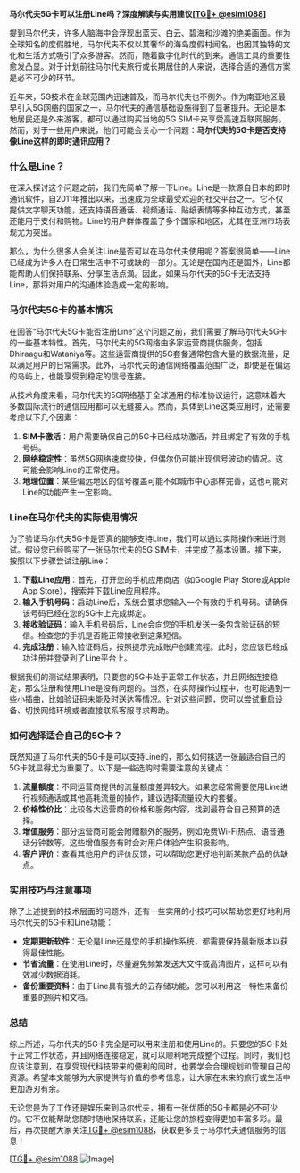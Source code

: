 **马尔代夫5G卡可以注册Line吗？深度解读与实用建议[[TG💪+ @esim1088](https://t.me/s/esim1088)]**

提到马尔代夫，许多人脑海中会浮现出蓝天、白云、碧海和沙滩的绝美画面。作为全球知名的度假胜地，马尔代夫不仅以其奢华的海岛度假村闻名，也因其独特的文化和生活方式吸引了众多游客。然而，随着数字化时代的到来，通信工具的重要性愈发凸显。对于计划前往马尔代夫旅行或长期居住的人来说，选择合适的通信方案是必不可少的环节。

近年来，5G技术在全球范围内迅速普及，而马尔代夫也不例外。作为南亚地区最早引入5G网络的国家之一，马尔代夫的通信基础设施得到了显著提升。无论是本地居民还是外来游客，都可以通过购买当地的5G SIM卡来享受高速互联网服务。然而，对于一些用户来说，他们可能会关心一个问题：**马尔代夫的5G卡是否支持像Line这样的即时通讯应用？**

### 什么是Line？

在深入探讨这个问题之前，我们先简单了解一下Line。Line是一款源自日本的即时通讯软件，自2011年推出以来，迅速成为全球最受欢迎的社交平台之一。它不仅提供文字聊天功能，还支持语音通话、视频通话、贴纸表情等多种互动方式，甚至还能用于支付和购物。Line的用户群体覆盖了多个国家和地区，尤其在亚洲市场表现尤为突出。

那么，为什么很多人会关注Line是否可以在马尔代夫使用呢？答案很简单——Line已经成为许多人在日常生活中不可或缺的一部分。无论是在国内还是国外，Line都能帮助人们保持联系、分享生活点滴。因此，如果马尔代夫的5G卡无法支持Line，那将对用户的沟通体验造成一定的影响。

### 马尔代夫5G卡的基本情况

在回答“马尔代夫5G卡能否注册Line”这个问题之前，我们需要了解马尔代夫5G卡的一些基本特性。首先，马尔代夫的5G网络由多家运营商提供服务，包括Dhiraagu和Wataniya等。这些运营商提供的5G套餐通常包含大量的数据流量，足以满足用户的日常需求。此外，马尔代夫的通信网络覆盖范围广泛，即使是在偏远的岛屿上，也能享受到稳定的信号连接。

从技术角度来看，马尔代夫的5G网络基于全球通用的标准协议运行，这意味着大多数国际流行的通信应用都可以无缝接入。然而，具体到Line这类应用时，还需要考虑以下几个因素：

1. **SIM卡激活**：用户需要确保自己的5G卡已经成功激活，并且绑定了有效的手机号码。
2. **网络稳定性**：虽然5G网络速度较快，但偶尔仍可能出现信号波动的情况。这可能会影响Line的正常使用。
3. **地理位置**：某些偏远地区的信号覆盖可能不如城市中心那样完善，这也可能对Line的功能产生一定影响。

### Line在马尔代夫的实际使用情况

为了验证马尔代夫5G卡是否真的能够支持Line，我们可以通过实际操作来进行测试。假设您已经购买了一张马尔代夫的5G SIM卡，并完成了基本设置。接下来，按照以下步骤尝试注册Line：

1. **下载Line应用**：首先，打开您的手机应用商店（如Google Play Store或Apple App Store），搜索并下载Line应用程序。
2. **输入手机号码**：启动Line后，系统会要求您输入一个有效的手机号码。请确保该号码已经在您的5G卡上完成绑定。
3. **接收验证码**：输入手机号码后，Line会向您的手机发送一条包含验证码的短信。检查您的手机是否能正常接收到这条短信。
4. **完成注册**：输入验证码后，按照提示完成账户创建流程。此时，您应该已经成功注册并登录到了Line平台上。

根据我们的测试结果表明，只要您的5G卡处于正常工作状态，并且网络连接稳定，那么注册和使用Line是没有问题的。当然，在实际操作过程中，也可能遇到一些小插曲，比如验证码未能及时送达等情况。针对这些问题，您可以尝试重启设备、切换网络环境或者直接联系客服寻求帮助。

### 如何选择适合自己的5G卡？

既然知道了马尔代夫的5G卡是可以支持Line的，那么如何挑选一张最适合自己的5G卡就显得尤为重要了。以下是一些选购时需要注意的关键点：

1. **流量额度**：不同运营商提供的流量额度差异较大。如果您经常需要使用Line进行视频通话或其他高耗流量的操作，建议选择流量较大的套餐。
2. **价格性价比**：比较各大运营商的价格和服务内容，找到最符合自己预算的选择。
3. **增值服务**：部分运营商可能会附赠额外的服务，例如免费Wi-Fi热点、语音通话分钟数等。这些增值服务有时会对用户体验产生积极影响。
4. **客户评价**：查看其他用户的评价反馈，可以帮助您更好地判断某款产品的优缺点。

### 实用技巧与注意事项

除了上述提到的技术层面的问题外，还有一些实用的小技巧可以帮助您更好地利用马尔代夫的5G卡和Line功能：

- **定期更新软件**：无论是Line还是您的手机操作系统，都需要保持最新版本以获得最佳性能。
- **节省流量**：在使用Line时，尽量避免频繁发送大文件或高清图片，这样可以有效减少数据消耗。
- **备份重要资料**：由于Line具有强大的云存储功能，您可以利用这一特性来备份重要的照片和文档。

### 总结

综上所述，马尔代夫的5G卡完全是可以用来注册和使用Line的。只要您的5G卡处于正常工作状态，并且网络连接稳定，就可以顺利地完成整个过程。同时，我们也应该注意到，在享受现代科技带来的便利的同时，也要学会合理规划和管理自己的资源。希望本文能够为大家提供有价值的参考信息，让大家在未来的旅行或生活中更加游刃有余。

无论您是为了工作还是娱乐来到马尔代夫，拥有一张优质的5G卡都是必不可少的。它不仅能帮助您随时随地保持联系，还能让您的旅程变得更加丰富多彩。最后，再次提醒大家关注[TG💪+ @esim1088](https://t.me/s/esim1088)，获取更多关于马尔代夫通信服务的信息！

[[TG💪+ @esim1088](https://t.me/s/esim1088) ![Image](https://i.postimg.cc/4NQfJmqS/Snipaste-2025-05-13-00-14-12.png)]